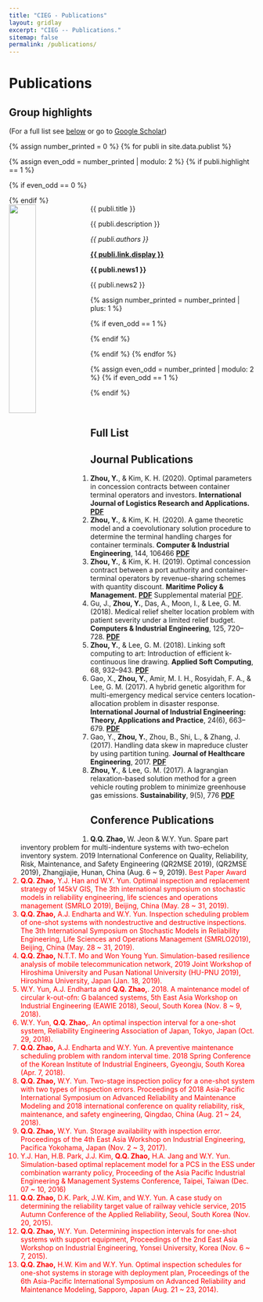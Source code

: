 ```yaml
---
title: "CIEG - Publications"
layout: gridlay
excerpt: "CIEG -- Publications."
sitemap: false
permalink: /publications/
---
```



# Publications

## Group highlights

(For a full list see [below](#full-list) or go to [Google Scholar](https://scholar.google.com/citations?user=7mZV_YsAAAAJ&hl=zh-TW))

{% assign number_printed = 0 %}
{% for publi in site.data.publist %}

{% assign even_odd = number_printed | modulo: 2 %}
{% if publi.highlight == 1 %}

{% if even_odd == 0 %}
<div class="row">
{% endif %}

<div class="col-sm-6 clearfix">
 <div class="well">
  <pubtit>{{ publi.title }}</pubtit>
  <img src="{{ site.url }}{{ site.baseurl }}/images/pubpic/{{ publi.image }}" class="img-responsive" width="33%" style="float: left" />
  <p>{{ publi.description }}</p>
  <p><em>{{ publi.authors }}</em></p>
  <p><strong><a href="{{ publi.link.url }}">{{ publi.link.display }}</a></strong></p>
  <p class="text-danger"><strong> {{ publi.news1 }}</strong></p>
  <p> {{ publi.news2 }}</p>
 </div>
</div>

{% assign number_printed = number_printed | plus: 1 %}

{% if even_odd == 1 %}
</div>
{% endif %}

{% endif %}
{% endfor %}

{% assign even_odd = number_printed | modulo: 2 %}
{% if even_odd == 1 %}
</div>
{% endif %}

<p> &nbsp; </p>


## Full List

Journal Publications
------

1. **Zhou, Y.**, & Kim, K. H. (2020). Optimal parameters in concession contracts between container terminal operators and investors. **International Journal of Logistics Research and Applications.** **[PDF]( https://ieyjzhou.github.io/files/IJLRA2020.pdf)**
1. **Zhou, Y.**, & Kim, K. H. (2020). A game theoretic model and a coevolutionary solution procedure to determine the terminal handling charges for container terminals. **Computer & Industrial Engineering**, 144, 106466 **[PDF](https://ieyjzhou.github.io/files/CIE2020_coevolutionary.pdf)**
1. **Zhou, Y.**, & Kim, K. H. (2019). Optimal concession contract between a port authority and container-terminal operators by revenue-sharing schemes with quantity discount. **Maritime Policy & Management.** **[PDF](https://ieyjzhou.github.io/files/online_version%20with_SP.pdf)** Supplemental material [PDF](https://ieyjzhou.github.io/files/Supplemental_Material_MPM_2019.pdf).
1. Gu, J., **Zhou, Y.**, Das, A., Moon, I., & Lee, G. M. (2018). Medical relief shelter location problem with patient severity
under a limited relief budget. **Computers & Industrial Engineering**, 125, 720–728. **[PDF](https://ieyjzhou.github.io/CIEG/Paper/CIE2018_correct_proof_version.pdf)**
1. **Zhou, Y.**, & Lee, G. M. (2018). Linking soft computing to art: Introduction of efficient k-continuous line drawing. **Applied Soft Computing**, 68, 932–943. **[PDF](https://ieyjzhou.github.io/CIEG/Paper/KCLD_2018_Published_Version.pdf)**
1. Gao, X., **Zhou, Y.**, Amir, M. I. H., Rosyidah, F. A., & Lee, G. M. (2017). A hybrid genetic algorithm for multi-emergency
medical service centers location-allocation problem in disaster response. **International Journal of Industrial Engineering:
Theory, Applications and Practice**, 24(6), 663–679. **[PDF](https://ieyjzhou.github.io/CIEG/Paper/IJIE%202017.pdf)**
1. Gao, Y., **Zhou, Y.**, Zhou, B., Shi, L., & Zhang, J. (2017). Handling data skew in mapreduce cluster by using partition tuning. **Journal of Healthcare Engineering**, 2017. **[PDF](https://ieyjzhou.github.io/CIEG/Paper/JHE2017.pdf)**
1. **Zhou, Y.**, & Lee, G. M. (2017). A lagrangian relaxation-based solution method for a green vehicle routing problem to
minimize greenhouse gas emissions. **Sustainability**, 9(5), 776 **[PDF](https://ieyjzhou.github.io/CIEG/Paper/sustainability-09-00776.pdf)**

Conference Publications
------
1. **Q.Q. Zhao,** W. Jeon & W.Y. Yun. Spare part inventory problem for multi-indenture systems with two-echelon inventory system.  2019 International Conference on Quality, Reliability, Risk, Maintenance, and Safety Engineering (QR2MSE 2019), (QR2MSE 2019), Zhangjiajie, Hunan, China (Aug. 6 ~ 9, 2019). <font color="red"> Best Paper Award <font>
1. **Q.Q. Zhao,** Y.J. Han and W.Y. Yun. Optimal inspection and replacement strategy of 145kV GIS, The 3th international symposium on stochastic models in reliability engineering, life sciences and operations management (SMRLO 2019), Beijing, China (May. 28 ~ 31, 2019). 
1. **Q.Q. Zhao,** A.J. Endharta and W.Y. Yun. Inspection scheduling problem of one-shot systems with nondestructive and destructive inspections. The 3th International Symposium on Stochastic Models in Reliability Engineering, Life Sciences and Operations Management (SMRLO2019), Beijing, China (May. 28 ~ 31, 2019). 
1. **Q.Q. Zhao,** N.T.T. Mo and Won Young Yun. Simulation-based resilience analysis of mobile telecommunication network, 2019 Joint Workshop of Hiroshima University and Pusan National University (HU-PNU 2019), Hiroshima University, Japan (Jan. 18, 2019). 
1. W.Y. Yun, A.J. Endharta and **Q.Q. Zhao,**. 2018. A maintenance model of circular k-out-ofn: G balanced systems, 5th East Asia Workshop on Industrial Engineering (EAWIE 2018), Seoul, South Korea (Nov. 8 ~ 9, 2018). 
1. W.Y. Yun, **Q.Q. Zhao,**. An optimal inspection interval for a one-shot system, Reliability Engineering Association of Japan, Tokyo, Japan (Oct. 29, 2018). 
1. **Q.Q. Zhao,** A.J. Endharta and W.Y. Yun. A preventive maintenance scheduling problem with random interval time. 2018 Spring Conference of the Korean Institute of Industrial Engineers, Gyeongju, South Korea (Apr. 7, 2018). 
1.  **Q.Q. Zhao,** W.Y. Yun. Two-stage inspection policy for a one-shot system with two types of inspection errors. Proceedings of 2018 Asia-Pacific International Symposium on Advanced Reliability and Maintenance Modeling and 2018 international conference
on quality reliability, risk, maintenance, and safety engineering, Qingdao, China (Aug. 21 ~ 24, 2018). 
1. **Q.Q. Zhao,** W.Y. Yun. Storage availability with inspection error. Proceedings of the 4th East Asia Workshop on Industrial Engineering, Pacifica Yokohama, Japan (Nov. 2 ~ 3, 2017). 
1. Y.J. Han, H.B. Park, J.J. Kim, **Q.Q. Zhao,** H.A. Jang and W.Y. Yun. Simulation-based optimal replacement model for a PCS in the ESS under combination warranty policy, Proceeding of the Asia Pacific Industrial Engineering & Management Systems Conference, Taipei, Taiwan (Dec. 07 ~ 10, 2016) 
1. **Q.Q. Zhao,** D.K. Park, J.W. Kim, and W.Y. Yun. A case study on determining the reliability target value of railway vehicle service, 2015 Autumn Conference of the Applied Reliability, Seoul, South Korea (Nov. 20, 2015). 
1. **Q.Q. Zhao,** W.Y. Yun. Determining inspection intervals for one-shot systems with support equipment, Proceedings of the 2nd East Asia Workshop on Industrial Engineering, Yonsei University, Korea (Nov. 6 ~ 7, 2015). 
1. **Q.Q. Zhao,** H.W. Kim and W.Y. Yun. Optimal inspection schedules for one-shot systems in storage with deployment plan, Proceedings of the 6th Asia-Pacific International Symposium on Advanced Reliability and Maintenance Modeling, Sapporo, Japan (Aug. 21 ~ 23, 2014). 
